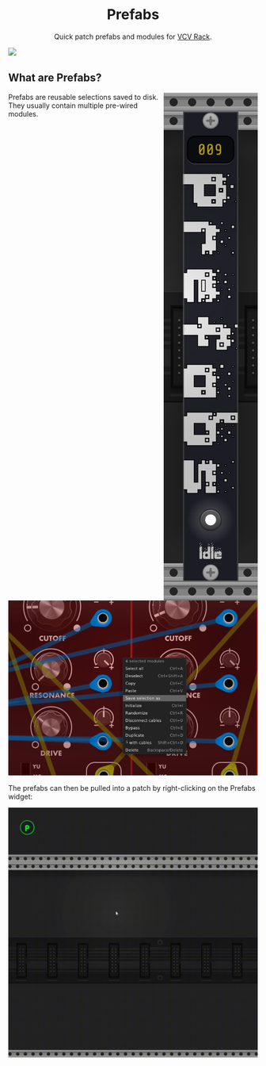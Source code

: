 <h1 align="center">Prefabs</h1>

<p align="center">
Quick patch prefabs and modules for <a href="https://vcvrack.com/">VCV Rack</a>.
</p>

![](https://github.com/dustinlacewell/vcv-prefabs/blob/main/screenshot.gif?raw=true)

## What are Prefabs?

<img align="right" src="screenshot.png">

Prefabs are reusable selections saved to disk. They usually contain multiple pre-wired modules.

<img src="save.png">

The prefabs can then be pulled into a patch by right-clicking on the Prefabs widget:

![](https://github.com/dustinlacewell/vcv-prefabs/blob/main/tangents.gif?raw=true)



